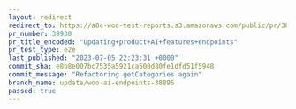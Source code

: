 ```yaml
---
layout: redirect
redirect_to: https://a8c-woo-test-reports.s3.amazonaws.com/public/pr/38930/e2e/index.html
pr_number: 38930
pr_title_encoded: "Updating+product+AI+features+endpoints"
pr_test_type: e2e
last_published: "2023-07-05 22:23:31 +0000"
commit_sha: e8b8e007bc7535a5921ca500d80fe1dfd51f5948
commit_message: "Refactoring getCategories again"
branch_name: update/woo-ai-endpoints-38895
passed: true
---
```

